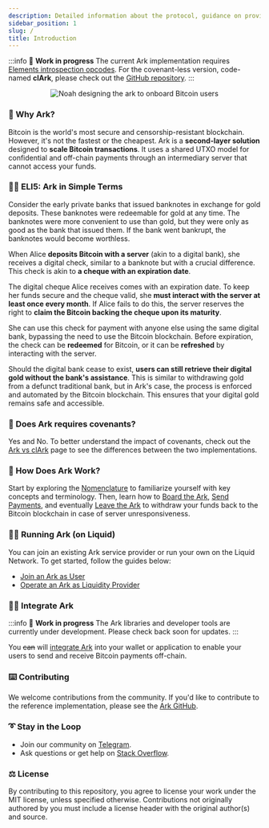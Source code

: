 ```yaml
---
description: Detailed information about the protocol, guidance on providing liquidity, and instructions on how to efficiently spend your coins off-chain in a secure manner
sidebar_position: 1
slug: /
title: Introduction
---
```


:::info
🚧 **Work in progress**
The current Ark implementation requires [Elements introspection opcodes](https://github.com/ElementsProject/elements/blob/master/doc/tapscript_opcodes.md).
For the covenant-less version, code-named **clArk**, please check out the [GitHub repository](https://github.com/ark-network/ark).
:::

<div align="center">
  <img src="/img/ark-banner.png" alt="Noah designing the ark to onboard Bitcoin users"/>
</div>



### 🤔 Why Ark?

Bitcoin is the world's most secure and censorship-resistant blockchain. However, it's not the fastest or the cheapest. Ark is a **second-layer solution** designed to **scale Bitcoin transactions**. It uses a shared UTXO model for confidential and off-chain payments through an intermediary server that cannot access your funds.

### 👶🏼 ELI5: Ark in Simple Terms

Consider the early private banks that issued banknotes in exchange for gold deposits. These banknotes were redeemable for gold at any time. The banknotes were more convenient to use than gold, but they were only as good as the bank that issued them. If the bank went bankrupt, the banknotes would become worthless.

When Alice **deposits Bitcoin with a server** (akin to a digital bank), she receives a digital check, similar to a banknote but with a crucial difference. This check is akin to **a cheque with an expiration date**.

The digital cheque Alice receives comes with an expiration date. To keep her funds secure and the cheque valid, she **must interact with the server at least once every month**. If Alice fails to do this, the server reserves the right to **claim the Bitcoin backing the cheque upon its maturity**.

She can use this check for payment with anyone else using the same digital bank, bypassing the need to use the Bitcoin blockchain. Before expiration, the check can be **redeemed** for Bitcoin, or it can be **refreshed** by interacting with the server.

Should the digital bank cease to exist, **users can still retrieve their digital gold without the bank's assistance**. This is similar to withdrawing gold from a defunct traditional bank, but in Ark's case, the process is enforced and automated by the Bitcoin blockchain. This ensures that your digital gold remains safe and accessible.

### 🧐 Does Ark requires covenants?

Yes and No. To better understand the impact of covenants, check out the [Ark vs clArk](./learn/clark) page to see the differences between the two implementations.

### 📜 How Does Ark Work?

Start by exploring the [Nomenclature](./learn/nomenclature.md) to familiarize yourself with key concepts and terminology. Then, learn how to [Board the Ark](./learn/boarding.md), [Send Payments](./learn/payments.md), and eventually [Leave the Ark](./learn/leaving.md) to withdraw your funds back to the Bitcoin blockchain in case of server unresponsiveness.

### 🏃‍♀️ Running Ark (on Liquid)

You can join an existing Ark service provider or run your own on the Liquid Network. To get started, follow the guides below:

- [Join an Ark as User](./user/intro.md)
- [Operate an Ark as Liquidity Provider](./provider/intro.md)

### 👩‍💻 Integrate Ark

:::info
🚧 **Work in progress**
The Ark libraries and developer tools are currently under development. Please check back soon for updates.
:::

You ~~can~~ will [integrate Ark](./developers/get-started.md) into your wallet or application to enable your users to send and receive Bitcoin payments off-chain.

### ⌨️ Contributing

We welcome contributions from the community. If you'd like to contribute to the reference implementation, please see the [Ark GitHub](https://github.com/ark-network).

### ➰ Stay in the Loop

- Join our community on [Telegram](https://t.me/ark_network_community).
- Ask questions or get help on [Stack Overflow](https://bitcoin.stackexchange.com/questions/tagged/ark).

### ⚖️ License

By contributing to this repository, you agree to license your work under the MIT license, unless specified otherwise. Contributions not originally authored by you must include a license header with the original author(s) and source.
